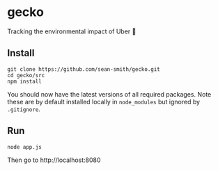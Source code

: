 # gecko
Tracking the environmental impact of Uber 🦎

## Install

	git clone https://github.com/sean-smith/gecko.git
	cd gecko/src
	npm install

You should now have the latest versions of all required packages. Note these are by default installed locally in `node_modules` but ignored by `.gitignore`.

## Run

	node app.js

Then go to http://localhost:8080